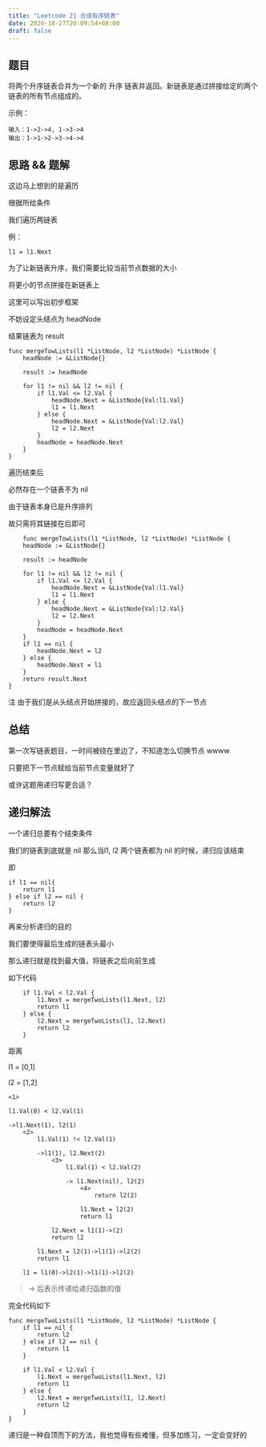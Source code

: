 ```yaml
---
title: "Leetcode 21 合成有序链表"
date: 2020-10-27T20:09:54+08:00
draft: false
---
```


## 题目

将两个升序链表合并为一个新的 升序 链表并返回。新链表是通过拼接给定的两个链表的所有节点组成的。 

示例：

    输入：1->2->4, 1->3->4
    输出：1->1->2->3->4->4


## 思路 && 题解

这边马上想到的是遍历

根据所给条件

我们遍历两链表

例：

    l1 = l1.Next

为了让新链表升序，我们需要比较当前节点数据的大小

将更小的节点拼接在新链表上

这里可以写出初步框架

不妨设定头结点为 headNode

结果链表为 result

```Golang
func mergeTowLists(l1 *ListNode, l2 *ListNode) *ListNode {
    headNode := &ListNode{}

    result := headNode

    for l1 != nil && l2 != nil {
        if l1.Val <= l2.Val {
			headNode.Next = &ListNode{Val:l1.Val}
			l1 = l1.Next
		} else {
			headNode.Next = &ListNode{Val:l2.Val}
			l2 = l2.Next
        }
        headNode = headNode.Next
    }
}
```

遍历结束后

必然存在一个链表不为 nil

由于链表本身已是升序排列

故只需将其链接在后即可

```Golang
    func mergeTowLists(l1 *ListNode, l2 *ListNode) *ListNode {
    headNode := &ListNode{}

    result := headNode

    for l1 != nil && l2 != nil {
        if l1.Val <= l2.Val {
			headNode.Next = &ListNode{Val:l1.Val}
			l1 = l1.Next
		} else {
			headNode.Next = &ListNode{Val:l2.Val}
			l2 = l2.Next
        }
        headNode = headNode.Next
    }
    if l1 == nil {
        headNode.Next = l2
    } else {
        headNode.Next = l1
    }
    return result.Next
}

```

注 由于我们是从头结点开始拼接的，故应返回头结点的下一节点


## 总结

第一次写链表题目，一时间被绕在里边了，不知道怎么切换节点 wwww

只要把下一节点赋给当前节点变量就好了

或许这题用递归写更合适？

## 递归解法

一个递归总要有个结束条件

我们的链表到底就是 nil 那么当l1, l2 两个链表都为 nil 的时候，递归应该结束

即

    if l1 == nil{
        return l1
    } else if l2 == nil {
        return l2
    }


再来分析递归的目的

我们要使得最后生成的链表头最小

那么递归就是找到最大值，将链表之后向前生成

如下代码

```Golang
    if l1.Val < l2.Val {
        l1.Next = mergeTwoLists(l1.Next, l2)
        return l1
    } else {
        l2.Next = mergeTwoLists(l1, l2.Next)
        return l2
    }
```

距离

l1 = [0,1]

l2 = [1,2]

    <1>

    l1.Val(0) < l2.Val(1)

    ->l1.Next(1), l2(1)
        <2>
            l1.Val(1) !< l2.Val(1)

            ->l1(1), l2.Next(2)
                <3>
                    l1.Val(1) < l2.Val(2)

                    -> l1.Next(nil), l2(2)
                        <4>
                            return l2(2)

                        l1.Next = l2(2)
                        return l1

                l2.Next = l1(1)->(2)
                return l2

            l1.Next = l2(1)->l1(1)->l2(2)
            return l1

        l1 = l1(0)->l2(1)->l1(1)->l2(2)

> -> 后表示传递给递归函数的值

完全代码如下

```Golang
func mergeTwoLists(l1 *ListNode, l2 *ListNode) *ListNode {
	if l1 == nil {
		return l2
	} else if l2 == nil {
		return l1
	}

	if l1.Val < l2.Val {
		l1.Next = mergeTwoLists(l1.Next, l2)
		return l1
	} else {
		l2.Next = mergeTwoLists(l1, l2.Next)
		return l2
	}
}
```

递归是一种自顶而下的方法，我也觉得有些难懂，但多加练习，一定会变好的